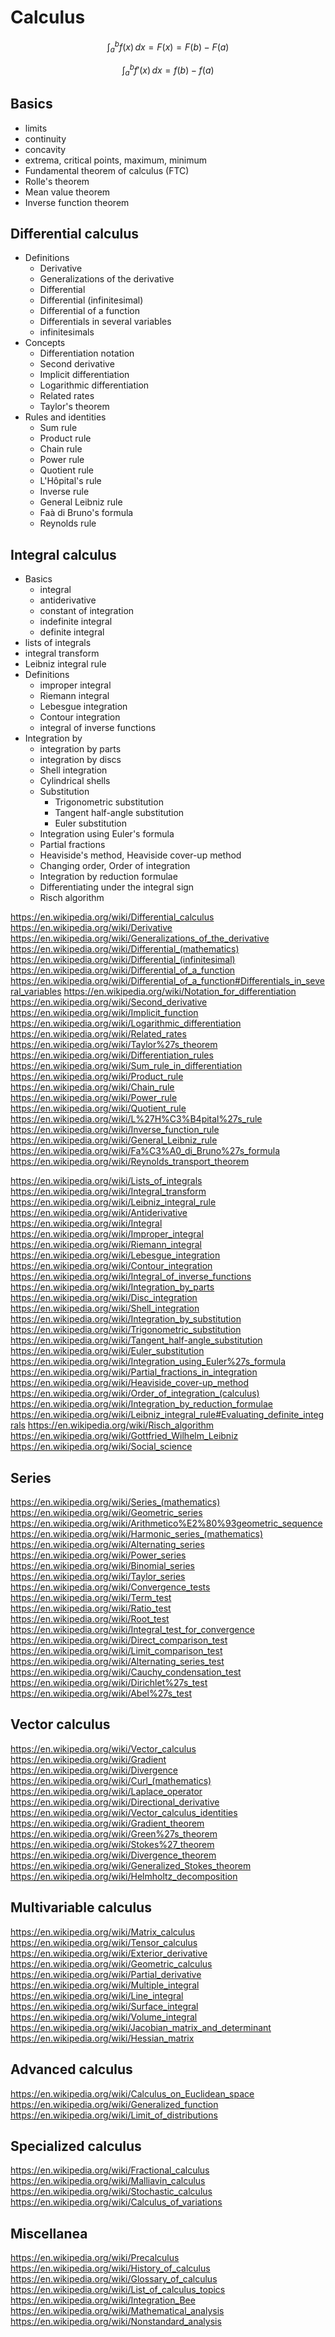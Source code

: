 # Calculus

$$\int _a ^b f(x) \, dx = F(x) = F(b) - F(a)$$

$$\int _{a}^{b} f'(x) \, dx = f(b) - f(a)$$


## Basics
- limits
- continuity
- concavity
- extrema, critical points, maximum, minimum
- Fundamental theorem of calculus (FTC)
- Rolle's theorem
- Mean value theorem
- Inverse function theorem

## Differential calculus
- Definitions
  - Derivative
  - Generalizations of the derivative
  - Differential
  - Differential (infinitesimal)
  - Differential of a function
  - Differentials in several variables
  - infinitesimals
- Concepts
  - Differentiation notation
  - Second derivative
  - Implicit differentiation
  - Logarithmic differentiation
  - Related rates
  - Taylor's theorem
- Rules and identities
  - Sum rule
  - Product rule
  - Chain rule
  - Power rule
  - Quotient rule
  - L'Hôpital's rule
  - Inverse rule
  - General Leibniz rule
  - Faà di Bruno's formula
  - Reynolds rule

## Integral calculus

- Basics
  - integral
  - antiderivative
  - constant of integration
  - indefinite integral
  - definite integral
- lists of integrals
- integral transform
- Leibniz integral rule
- Definitions
  - improper integral
  - Riemann integral
  - Lebesgue integration
  - Contour integration
  - integral of inverse functions
- Integration by
  - integration by parts
  - integration by discs
  - Shell integration
  - Cylindrical shells
  - Substitution
    - Trigonometric substitution
    - Tangent half-angle substitution
    - Euler substitution 
  - Integration using Euler's formula
  - Partial fractions
  - Heaviside's method, Heaviside cover-up method 
  - Changing order, Order of integration
  - Integration by reduction formulae
  - Differentiating under the integral sign
  - Risch algorithm


https://en.wikipedia.org/wiki/Differential_calculus
https://en.wikipedia.org/wiki/Derivative
https://en.wikipedia.org/wiki/Generalizations_of_the_derivative
https://en.wikipedia.org/wiki/Differential_(mathematics)
https://en.wikipedia.org/wiki/Differential_(infinitesimal)
https://en.wikipedia.org/wiki/Differential_of_a_function
https://en.wikipedia.org/wiki/Differential_of_a_function#Differentials_in_several_variables
https://en.wikipedia.org/wiki/Notation_for_differentiation
https://en.wikipedia.org/wiki/Second_derivative
https://en.wikipedia.org/wiki/Implicit_function
https://en.wikipedia.org/wiki/Logarithmic_differentiation
https://en.wikipedia.org/wiki/Related_rates
https://en.wikipedia.org/wiki/Taylor%27s_theorem
https://en.wikipedia.org/wiki/Differentiation_rules
https://en.wikipedia.org/wiki/Sum_rule_in_differentiation
https://en.wikipedia.org/wiki/Product_rule
https://en.wikipedia.org/wiki/Chain_rule
https://en.wikipedia.org/wiki/Power_rule
https://en.wikipedia.org/wiki/Quotient_rule
https://en.wikipedia.org/wiki/L%27H%C3%B4pital%27s_rule
https://en.wikipedia.org/wiki/Inverse_function_rule
https://en.wikipedia.org/wiki/General_Leibniz_rule
https://en.wikipedia.org/wiki/Fa%C3%A0_di_Bruno%27s_formula
https://en.wikipedia.org/wiki/Reynolds_transport_theorem

https://en.wikipedia.org/wiki/Lists_of_integrals
https://en.wikipedia.org/wiki/Integral_transform
https://en.wikipedia.org/wiki/Leibniz_integral_rule
https://en.wikipedia.org/wiki/Antiderivative
https://en.wikipedia.org/wiki/Integral
https://en.wikipedia.org/wiki/Improper_integral
https://en.wikipedia.org/wiki/Riemann_integral
https://en.wikipedia.org/wiki/Lebesgue_integration
https://en.wikipedia.org/wiki/Contour_integration
https://en.wikipedia.org/wiki/Integral_of_inverse_functions
https://en.wikipedia.org/wiki/Integration_by_parts
https://en.wikipedia.org/wiki/Disc_integration
https://en.wikipedia.org/wiki/Shell_integration
https://en.wikipedia.org/wiki/Integration_by_substitution
https://en.wikipedia.org/wiki/Trigonometric_substitution
https://en.wikipedia.org/wiki/Tangent_half-angle_substitution
https://en.wikipedia.org/wiki/Euler_substitution
https://en.wikipedia.org/wiki/Integration_using_Euler%27s_formula
https://en.wikipedia.org/wiki/Partial_fractions_in_integration
https://en.wikipedia.org/wiki/Heaviside_cover-up_method
https://en.wikipedia.org/wiki/Order_of_integration_(calculus)
https://en.wikipedia.org/wiki/Integration_by_reduction_formulae
https://en.wikipedia.org/wiki/Leibniz_integral_rule#Evaluating_definite_integrals
https://en.wikipedia.org/wiki/Risch_algorithm
https://en.wikipedia.org/wiki/Gottfried_Wilhelm_Leibniz
https://en.wikipedia.org/wiki/Social_science


## Series

https://en.wikipedia.org/wiki/Series_(mathematics)
https://en.wikipedia.org/wiki/Geometric_series
https://en.wikipedia.org/wiki/Arithmetico%E2%80%93geometric_sequence
https://en.wikipedia.org/wiki/Harmonic_series_(mathematics)
https://en.wikipedia.org/wiki/Alternating_series
https://en.wikipedia.org/wiki/Power_series
https://en.wikipedia.org/wiki/Binomial_series
https://en.wikipedia.org/wiki/Taylor_series
https://en.wikipedia.org/wiki/Convergence_tests
https://en.wikipedia.org/wiki/Term_test
https://en.wikipedia.org/wiki/Ratio_test
https://en.wikipedia.org/wiki/Root_test
https://en.wikipedia.org/wiki/Integral_test_for_convergence
https://en.wikipedia.org/wiki/Direct_comparison_test
https://en.wikipedia.org/wiki/Limit_comparison_test
https://en.wikipedia.org/wiki/Alternating_series_test
https://en.wikipedia.org/wiki/Cauchy_condensation_test
https://en.wikipedia.org/wiki/Dirichlet%27s_test
https://en.wikipedia.org/wiki/Abel%27s_test

## Vector calculus

https://en.wikipedia.org/wiki/Vector_calculus
https://en.wikipedia.org/wiki/Gradient
https://en.wikipedia.org/wiki/Divergence
https://en.wikipedia.org/wiki/Curl_(mathematics)
https://en.wikipedia.org/wiki/Laplace_operator
https://en.wikipedia.org/wiki/Directional_derivative
https://en.wikipedia.org/wiki/Vector_calculus_identities
https://en.wikipedia.org/wiki/Gradient_theorem
https://en.wikipedia.org/wiki/Green%27s_theorem
https://en.wikipedia.org/wiki/Stokes%27_theorem
https://en.wikipedia.org/wiki/Divergence_theorem
https://en.wikipedia.org/wiki/Generalized_Stokes_theorem
https://en.wikipedia.org/wiki/Helmholtz_decomposition

## Multivariable calculus

https://en.wikipedia.org/wiki/Matrix_calculus
https://en.wikipedia.org/wiki/Tensor_calculus
https://en.wikipedia.org/wiki/Exterior_derivative
https://en.wikipedia.org/wiki/Geometric_calculus
https://en.wikipedia.org/wiki/Partial_derivative
https://en.wikipedia.org/wiki/Multiple_integral
https://en.wikipedia.org/wiki/Line_integral
https://en.wikipedia.org/wiki/Surface_integral
https://en.wikipedia.org/wiki/Volume_integral
https://en.wikipedia.org/wiki/Jacobian_matrix_and_determinant
https://en.wikipedia.org/wiki/Hessian_matrix

## Advanced calculus

https://en.wikipedia.org/wiki/Calculus_on_Euclidean_space
https://en.wikipedia.org/wiki/Generalized_function
https://en.wikipedia.org/wiki/Limit_of_distributions

## Specialized calculus

https://en.wikipedia.org/wiki/Fractional_calculus
https://en.wikipedia.org/wiki/Malliavin_calculus
https://en.wikipedia.org/wiki/Stochastic_calculus
https://en.wikipedia.org/wiki/Calculus_of_variations

## Miscellanea

https://en.wikipedia.org/wiki/Precalculus
https://en.wikipedia.org/wiki/History_of_calculus
https://en.wikipedia.org/wiki/Glossary_of_calculus
https://en.wikipedia.org/wiki/List_of_calculus_topics
https://en.wikipedia.org/wiki/Integration_Bee
https://en.wikipedia.org/wiki/Mathematical_analysis
https://en.wikipedia.org/wiki/Nonstandard_analysis
